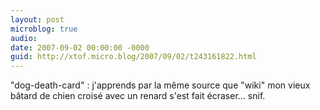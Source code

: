 ```yaml
---
layout: post
microblog: true
audio: 
date: 2007-09-02 00:00:00 -0000
guid: http://xtof.micro.blog/2007/09/02/t243161822.html
---
```

"dog-death-card" : j'apprends par la même source que "wiki" mon vieux bâtard de chien croisé avec un renard s'est fait écraser... snif.
